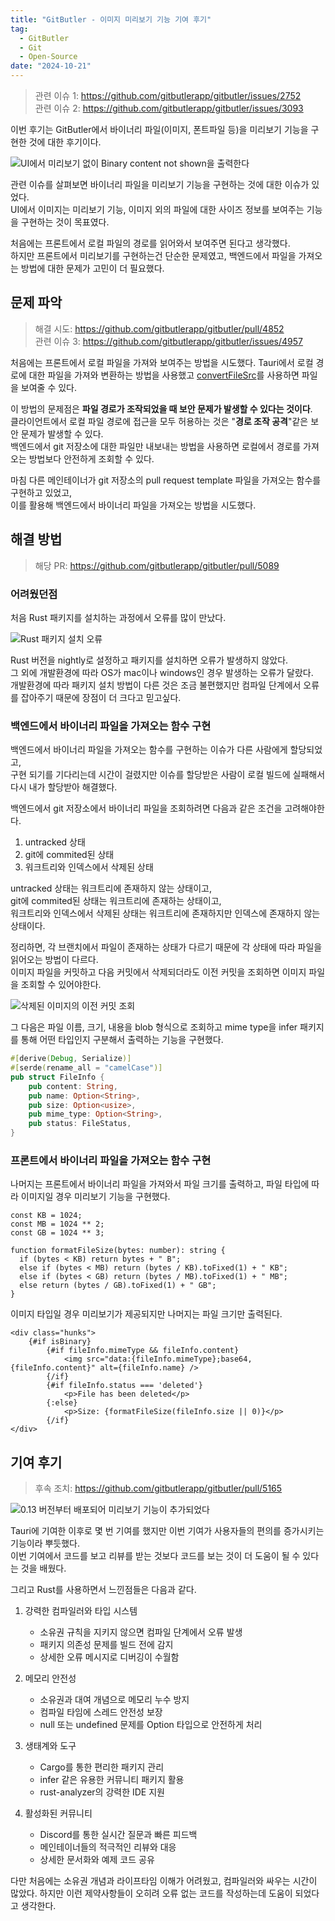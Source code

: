 ```yaml
---
title: "GitButler - 이미지 미리보기 기능 기여 후기"
tag:
  - GitButler
  - Git
  - Open-Source
date: "2024-10-21"
---
```


> 관련 이슈 1: https://github.com/gitbutlerapp/gitbutler/issues/2752  
> 관련 이슈 2: https://github.com/gitbutlerapp/gitbutler/issues/3093

이번 후기는 GitButler에서 바이너리 파일(이미지, 폰트파일 등)을 미리보기 기능을 구현한 것에 대한 후기이다.

![UI에서 미리보기 없이 Binary content not shown을 출력한다](https://github.com/user-attachments/assets/bc6269bd-14c0-4874-afc5-526d8ca82dfa)

관련 이슈를 살펴보면 바이너리 파일을 미리보기 기능을 구현하는 것에 대한 이슈가 있었다.  
UI에서 이미지는 미리보기 기능, 이미지 외의 파일에 대한 사이즈 정보를 보여주는 기능을 구현하는 것이 목표였다.

<!-- end -->

처음에는 프론트에서 로컬 파일의 경로를 읽어와서 보여주면 된다고 생각했다.  
하지만 프론트에서 미리보기를 구현하는건 단순한 문제였고, 백엔드에서 파일을 가져오는 방법에 대한 문제가 고민이 더 필요했다.

## 문제 파악

> 해결 시도: https://github.com/gitbutlerapp/gitbutler/pull/4852  
> 관련 이슈 3: https://github.com/gitbutlerapp/gitbutler/issues/4957

처음에는 프론트에서 로컬 파일을 가져와 보여주는 방법을 시도했다.
Tauri에서 로컬 경로에 대한 파일을 가져와 변환하는 방법을 사용했고 [convertFileSrc](https://v1.tauri.app/v1/api/js/tauri/#convertfilesrc)를 사용하면 파일을 보여줄 수 있다.

이 방법의 문제점은 **파일 경로가 조작되었을 때 보안 문제가 발생할 수 있다는 것이다**.  
클라이언트에서 로컬 파일 경로에 접근을 모두 허용하는 것은 "**경로 조작 공격**"같은 보안 문제가 발생할 수 있다.  
백엔드에서 git 저장소에 대한 파일만 내보내는 방법을 사용하면 로컬에서 경로를 가져오는 방법보다 안전하게 조회할 수 있다.

마침 다른 메인테이너가 git 저장소의 pull request template 파일을 가져오는 함수를 구현하고 있었고,  
이를 활용해 백엔드에서 바이너리 파일을 가져오는 방법을 시도했다.

## 해결 방법

> 해당 PR: https://github.com/gitbutlerapp/gitbutler/pull/5089

### 어려웠던점

처음 Rust 패키지를 설치하는 과정에서 오류를 많이 만났다.

![Rust 패키지 설치 오류](https://github.com/user-attachments/assets/6205275c-1f13-48a9-871b-e0ca404f36a3)

Rust 버전을 nightly로 설정하고 패키지를 설치하면 오류가 발생하지 않았다.  
그 외에 개발환경에 따라 OS가 mac이나 windows인 경우 발생하는 오류가 달랐다.  
개발환경에 따라 패키지 설치 방법이 다른 것은 조금 불편했지만 컴파일 단계에서 오류를 잡아주기 때문에 장점이 더 크다고 믿고싶다.

### 백엔드에서 바이너리 파일을 가져오는 함수 구현

백엔드에서 바이너리 파일을 가져오는 함수를 구현하는 이슈가 다른 사람에게 할당되었고,  
구현 되기를 기다리는데 시간이 걸렸지만 이슈를 할당받은 사람이 로컬 빌드에 실패해서 다시 내가 할당받아 해결했다.

백엔드에서 git 저장소에서 바이너리 파일을 조회하려면 다음과 같은 조건을 고려해야한다.

1. untracked 상태
2. git에 commited된 상태
3. 워크트리와 인덱스에서 삭제된 상태

untracked 상태는 워크트리에 존재하지 않는 상태이고,  
git에 commited된 상태는 워크트리에 존재하는 상태이고,  
워크트리와 인덱스에서 삭제된 상태는 워크트리에 존재하지만 인덱스에 존재하지 않는 상태이다.

정리하면, 각 브랜치에서 파일이 존재하는 상태가 다르기 때문에 각 상태에 따라 파일을 읽어오는 방법이 다르다.  
이미지 파일을 커밋하고 다음 커밋에서 삭제되더라도 이전 커밋을 조회하면 이미지 파일을 조회할 수 있어야한다.

![삭제된 이미지의 이전 커밋 조회](https://github.com/user-attachments/assets/b20ad0bf-8074-4f77-8b54-b135aeb2b944)

그 다음은 파일 이름, 크기, 내용을 blob 형식으로 조회하고 mime type을 infer 패키지를 통해 어떤 타입인지 구분해서 출력하는 기능을 구현했다.

```Rust
#[derive(Debug, Serialize)]
#[serde(rename_all = "camelCase")]
pub struct FileInfo {
    pub content: String,
    pub name: Option<String>,
    pub size: Option<usize>,
    pub mime_type: Option<String>,
    pub status: FileStatus,
}
```

### 프론트에서 바이너리 파일을 가져오는 함수 구현

나머지는 프론트에서 바이너리 파일을 가져와서 파일 크기를 출력하고, 파일 타입에 따라 이미지일 경우 미리보기 기능을 구현했다.

```javascript:파일사이즈_포맷팅
const KB = 1024;
const MB = 1024 ** 2;
const GB = 1024 ** 3;

function formatFileSize(bytes: number): string {
  if (bytes < KB) return bytes + " B";
  else if (bytes < MB) return (bytes / KB).toFixed(1) + " KB";
  else if (bytes < GB) return (bytes / MB).toFixed(1) + " MB";
  else return (bytes / GB).toFixed(1) + " GB";
}
```

이미지 타입일 경우 미리보기가 제공되지만 나머지는 파일 크기만 출력된다.

```javascript:이미지_미리보기
<div class="hunks">
	{#if isBinary}
		{#if fileInfo.mimeType && fileInfo.content}
			<img src="data:{fileInfo.mimeType};base64,{fileInfo.content}" alt={fileInfo.name} />
		{/if}
		{#if fileInfo.status === 'deleted'}
			<p>File has been deleted</p>
		{:else}
			<p>Size: {formatFileSize(fileInfo.size || 0)}</p>
		{/if}
</div>
```

## 기여 후기

> 후속 조치: https://github.com/gitbutlerapp/gitbutler/pull/5165

![0.13 버전부터 배포되어 미리보기 기능이 추가되었다](https://github.com/user-attachments/assets/4cdd20b2-1f3a-4519-9f90-b1d74cd506d9)

Tauri에 기여한 이후로 몇 번 기여를 했지만 이번 기여가 사용자들의 편의를 증가시키는 기능이라 뿌듯했다.  
이번 기여에서 코드를 보고 리뷰를 받는 것보다 코드를 보는 것이 더 도움이 될 수 있다는 것을 배웠다.

그리고 Rust를 사용하면서 느낀점들은 다음과 같다.

1. 강력한 컴파일러와 타입 시스템

   - 소유권 규칙을 지키지 않으면 컴파일 단계에서 오류 발생
   - 패키지 의존성 문제를 빌드 전에 감지
   - 상세한 오류 메시지로 디버깅이 수월함

2. 메모리 안전성

   - 소유권과 대여 개념으로 메모리 누수 방지
   - 컴파일 타임에 스레드 안전성 보장
   - null 또는 undefined 문제를 Option 타입으로 안전하게 처리

3. 생태계와 도구

   - Cargo를 통한 편리한 패키지 관리
   - infer 같은 유용한 커뮤니티 패키지 활용
   - rust-analyzer의 강력한 IDE 지원

4. 활성화된 커뮤니티

   - Discord를 통한 실시간 질문과 빠른 피드백
   - 메인테이너들의 적극적인 리뷰와 대응
   - 상세한 문서화와 예제 코드 공유

다만 처음에는 소유권 개념과 라이프타임 이해가 어려웠고, 컴파일러와 싸우는 시간이 많았다. 하지만 이런 제약사항들이 오히려 오류 없는 코드를 작성하는데 도움이 되었다고 생각한다.
